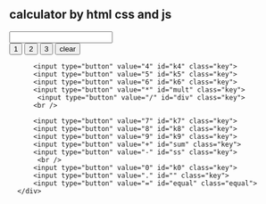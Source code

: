<!DOCTYPE html>
<html lang="en">
<head>
  <meta charset="UTF-8">
  <meta http-equiv="X-UA-Compatible" content="IE=Edge">
  <meta name="viewport" content="width=device-width, initial-scale=1.0">

  <title>calculator templte</title>
 
  <!-- HTML -->
 

  <!-- Custom Styles -->
  <link rel="stylesheet" href="style.css">
</head>

<body>
  <h2> calculator by html css and js</h2>
  <!-- Project -->
  <div class="container">
        <div class="output">
          <input type="" value="" id="result" class="result"> 
            <br />
        </div>
        <div class="keys">
          <input type="button" value="1" id="k1" class="key">
          <input type="button" value="2" id="k2" class="key">
          <input type="button" value="3" id="k3" class="key">  
          <input type="button" value="clear" id="clear" class="clear"> 
          <br />
      
          <input type="button" value="4" id="k4" class="key">
          <input type="button" value="5" id="k5" class="key">
          <input type="button" value="6" id="k6" class="key">  
          <input type="button" value="*" id="mult" class="key"> 
           <input type="button" value="/" id="div" class="key"> 
          <br />
        
          <input type="button" value="7" id="k7" class="key">
          <input type="button" value="8" id="k8" class="key">
          <input type="button" value="9" id="k9" class="key"> 
          <input type="button" value="+" id="sum" class="key"> 
          <input type="button" value="-" id="ss" class="key"> 
           <br />
          <input type="button" value="0" id="k0" class="key"> 
          <input type="button" value="." id="" class="key">
          <input type="button" value="=" id="equal" class="equal">
      </div>
     
     
  </div>
 
  <script src="main.js"></script>
</body>
</html>

